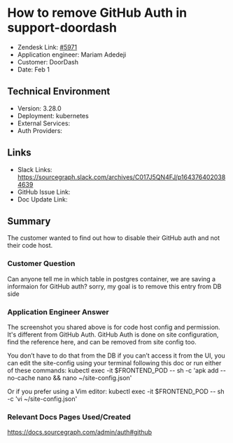 
# How to remove GitHub Auth in support-doordash <!-- Ticket Title  Hint: include keywords to make it searchable -->

- Zendesk Link: [#5971](https://sourcegraph.zendesk.com/agent/tickets/5971)
- Application engineer: Mariam Adedeji
- Customer: DoorDash <!-- Redact if this contains personally identifying information -->
- Date: Feb 1

<!-- Data populated from integration, speak to Ben Gordon or Michael Bali if not working -->
<!-- During Internal team trial, fill missing data manually (we are waiting for all data to sync) -->

## Technical Environment
- Version: 3.28.0​
- Deployment: kubernetes
- External Services:
- Auth Providers:


## Links
<!-- Data for application engineer manual entry -->
- Slack Links: https://sourcegraph.slack.com/archives/C017J5QN4FJ/p1643764020384639
- GitHub Issue Link:
- Doc Update Link:

## Summary
The customer wanted to find out how to disable their GitHub auth and not their code host.


### Customer Question
Can anyone tell me in which table in postgres container, we are saving a informaion for GitHub auth?
sorry, my goal is to remove this entry from DB side

### Application Engineer Answer
The screenshot you shared above is for code host config and permission. It's different from GitHub Auth. GitHub Auth is done on site configuration, find the reference here, and can be removed from site config too.

You don’t have to do that from the DB if you can’t access it from the UI, you can edit the site-config using your terminal following this doc or run either of these commands:
kubectl exec -it $FRONTEND_POD -- sh -c 'apk add --no-cache nano && nano ~/site-config.json'

Or if you prefer using a Vim editor:
kubectl exec -it $FRONTEND_POD -- sh -c 'vi ~/site-config.json'


### Relevant Docs Pages Used/Created
https://docs.sourcegraph.com/admin/auth#github
